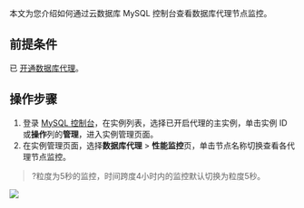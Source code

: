 
本文为您介绍如何通过云数据库 MySQL 控制台查看数据库代理节点监控。

## 前提条件
已 [开通数据库代理](https://cloud.tencent.com/document/product/236/54653)。

## 操作步骤
1. 登录 [MySQL 控制台](https://console.cloud.tencent.com/cdb)，在实例列表，选择已开启代理的主实例，单击实例 ID 或**操作**列的**管理**，进入实例管理页面。
2. 在实例管理页面，选择**数据库代理** > **性能监控**页，单击节点名称切换查看各代理节点监控。
>?粒度为5秒的监控，时间跨度4小时内的监控默认切换为粒度5秒。
>
![](https://main.qcloudimg.com/raw/16cb79e8198e607b8fdf252d625fe992.png)

